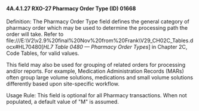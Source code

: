 #### 4A.4.1.27 RXO-27 Pharmacy Order Type (ID) 01668

Definition: The Pharmacy Order Type field defines the general category of pharmacy order which may be used to determine the processing path the order will take. Refer to file:///E:\V2\v2.9%20final%20Nov%20from%20Frank\V29_CH02C_Tables.docx#HL70480[_HL7 Table 0480 — Pharmacy Order Types_] in Chapter 2C, Code Tables, for valid values.

This field may also be used for grouping of related orders for processing and/or reports. For example, Medication Administration Records (MARs) often group large volume solutions, medications and small volume solutions differently based upon site-specific workflow.

Usage Rule: This field is optional for all Pharmacy transactions. When not populated, a default value of "M" is assumed.
